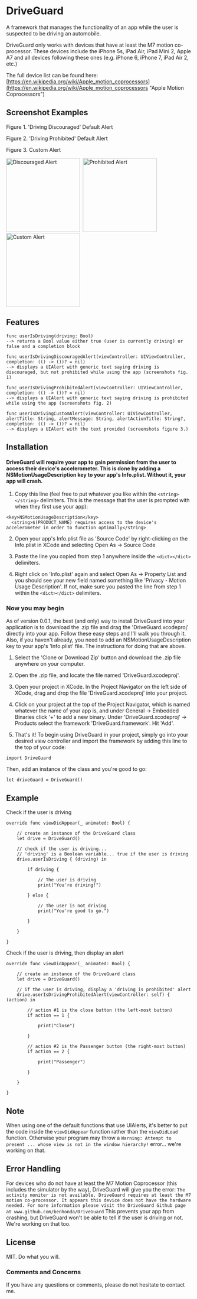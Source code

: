 # DriveGuard
A framework that manages the functionality of an app while the user is suspected to be driving an automobile.

DriveGuard only works with devices that have at least the M7 motion co-processor. These devices include the iPhone 5s, iPad Air, iPad Mini 2, Apple A7 and all devices following these ones (e.g. iPhone 6, iPhone 7, iPad Air 2, etc.)

The full device list can be found here:
[https://en.wikipedia.org/wiki/Apple_motion_coprocessors](https://en.wikipedia.org/wiki/Apple_motion_coprocessors "Apple Motion Coprocessors")

## Screenshot Examples

Figure 1. 'Driving Discouraged' Default Alert

Figure 2. 'Driving Prohibited' Default Alert

Figure 3. Custom Alert

<img src="/DriveGuard/img_discouragedalert.PNG?raw=true" alt="Discouraged Alert" width="200" height="auto"> &nbsp;<img src="/DriveGuard/img_prohibitedalert.PNG?raw=true" alt="Prohibited Alert" width="200" height="auto"> &nbsp;<img src="/DriveGuard/img_customalert.PNG?raw=true" alt="Custom Alert" width="200" height="auto">

## Features
```
func userIsDriving(driving: Bool)
--> returns a Bool value either true (user is currently driving) or false and a completion block
```

```
func userIsDrivingDiscouragedAlert(viewController: UIViewController, completion: (() -> ())? = nil)
--> displays a UIAlert with generic text saying driving is discouraged, but not prohibited while using the app (screenshots fig. 1)
```

```
func userIsDrivingProhibitedAlert(viewController: UIViewController, completion: (() -> ())? = nil)
--> displays a UIAlert with generic text saying driving is prohibited while using the app (screenshots fig. 2)
```

```
func userIsDrivingCustomAlert(viewController: UIViewController, alertTitle: String, alertMessage: String, alertActionTitle: String?, completion: (() -> ())? = nil) 
--> displays a UIAlert with the text provided (screenshots figure 3.)
```

## Installation

#### DriveGuard will require your app to gain permission from the user to access their device's accelerometer. This is done by adding a NSMotionUsageDescription key to your app's Info.plist. Without it, your app will crash.

1. Copy this line (feel free to put whatever you like within the `<string></string>` delimiters. This is the message that the user is prompted with when they first use your app):
```
<key>NSMotionUsageDescription</key>
  <string>$(PRODUCT_NAME) requires access to the device's accelerometer in order to function optimally</string>
```

2. Open your app's Info.plist file as 'Source Code' by right-clicking on the Info.plist in XCode and selecting Open As -> Source Code

3. Paste the line you copied from step 1 anywhere inside the `<dict></dict>` delimiters.

4. Right click on 'Info.plist' again and select Open As -> Property List and you should see your new field named something like 'Privacy - Motion Usage Description'. If not, make sure you pasted the line from step 1 within the `<dict></dict>` delimiters.

### Now you may begin

As of version 0.0.1, the best (and only) way to install DriveGuard into your application is to download the .zip file and drag the 'DriveGuard.xcodeproj' directly into your app. Follow these easy steps and I'll walk you through it. Also, if you haven't already, you need to add an NSMotionUsageDescription key to your app's 'Info.plist' file. The instructions for doing that are above.

1. Select the 'Clone or Download Zip' button and download the .zip file anywhere on your computer.

2. Open the .zip file, and locate the file named 'DriveGuard.xcodeproj'.

3. Open your project in XCode. In the Project Navigator on the left side of XCode, drag and drop the file 'DriveGuard.xcodeproj' into your project.

4. Click on your project at the top of the Project Navigator, which is named whatever the name of your app is, and under General -> Embedded Binaries click '+' to add a new binary. Under 'DriveGuard.xcodeproj' -> Products select the framework 'DriveGuard.framework'. Hit 'Add'.

5. That's it! To begin using DriveGuard in your project, simply go into your desired view controller and import the framework by adding this line to the top of your code:

```
import DriveGuard
```

Then, add an instance of the class and you're good to go:

```
let driveGuard = DriveGuard()
```

## Example

Check if the user is driving
```
override func viewDidAppear(_ animated: Bool) {
        
    // create an instance of the DriveGuard class
    let drive = DriveGuard()

    // check if the user is driving...
    // 'driving' is a Boolean variable... true if the user is driving
    drive.userIsDriving { (driving) in

        if driving {

            // The user is driving
            print("You're driving!")

        } else {

            // The user is not driving
            print("You're good to go.")

        }

    }
        
}
```

Check if the user is driving, then display an alert
```
override func viewDidAppear(_ animated: Bool) {
        
    // create an instance of the DriveGuard class
    let drive = DriveGuard()

    // if the user is driving, display a 'driving is prohibited' alert
    drive.userIsDrivingProhibitedAlert(viewController: self) { (action) in

        // action #1 is the close button (the left-most button)
        if action == 1 {

            print("Close")

        }

        // action #2 is the Passenger button (the right-most button)
        if action == 2 {

            print("Passenger")

        }

    }

}
```

## Note
When using one of the default functions that use UIAlerts, it's better to put the code inside the `viewDidAppear` function rather than the `viewDidLoad` function. Otherwise your program may throw a `Warning: Attempt to present ... whose view is not in the window hierarchy!` error... we're working on that.

## Error Handling
For devices who do not have at least the M7 Motion Coprocessor (this includes the simulator by the way), DriveGuard will give you the error: `The activity moniter is not available. DriveGuard requires at least the M7 motion co-processor. It appears this device does not have the hardware needed. For more information please visit the DriveGuard Github page at www.github.com/benhonda/DriveGuard` This prevents your app from crashing, but DriveGuard won't be able to tell if the user is driving or not. We're working on that too.

## License
MIT. Do what you will.

### Comments and Concerns
If you have any questions or comments, please do not hesitate to contact me.
